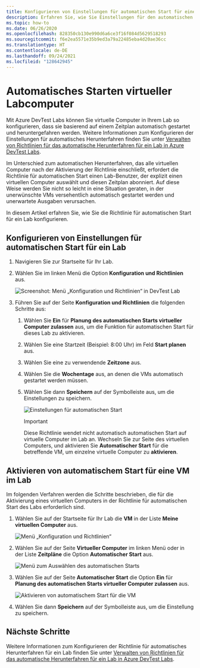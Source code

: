 ```yaml
---
title: Konfigurieren von Einstellungen für automatischen Start für eine VM
description: Erfahren Sie, wie Sie Einstellungen für den automatischen Start für virtuelle Computer in einem Lab konfigurieren. Mit dieser Einstellung können virtuelle Computer im Lab nach einem Zeitplan automatisch gestartet werden.
ms.topic: how-to
ms.date: 06/26/2020
ms.openlocfilehash: 828350cb130e990d6a6ce3f16f084d5629518293
ms.sourcegitcommit: f6e2ea5571e35b9ed3a79a22485eba4d20ae36cc
ms.translationtype: HT
ms.contentlocale: de-DE
ms.lasthandoff: 09/24/2021
ms.locfileid: "128642945"
---
```

# <a name="auto-startup-lab-virtual-machines"></a>Automatisches Starten virtueller Labcomputer  
Mit Azure DevTest Labs können Sie virtuelle Computer in Ihrem Lab so konfigurieren, dass sie basierend auf einem Zeitplan automatisch gestartet und heruntergefahren werden. Weitere Informationen zum Konfigurieren der Einstellungen für automatisches Herunterfahren finden Sie unter [Verwalten von Richtlinien für das automatische Herunterfahren für ein Lab in Azure DevTest Labs](devtest-lab-auto-shutdown.md). 

Im Unterschied zum automatischen Herunterfahren, das alle virtuellen Computer nach der Aktivierung der Richtlinie einschließt, erfordert die Richtlinie für automatischen Start einen Lab-Benutzer, der explizit einen virtuellen Computer auswählt und diesen Zeitplan abonniert. Auf diese Weise werden Sie nicht so leicht in eine Situation geraten, in der unerwünschte VMs versehentlich automatisch gestartet werden und unerwartete Ausgaben verursachen.

In diesem Artikel erfahren Sie, wie Sie die Richtlinie für automatischen Start für ein Lab konfigurieren.

## <a name="configure-autostart-settings-for-a-lab"></a>Konfigurieren von Einstellungen für automatischen Start für ein Lab 
1. Navigieren Sie zur Startseite für Ihr Lab. 
2. Wählen Sie im linken Menü die Option **Konfiguration und Richtlinien** aus. 

    ![Screenshot: Menü „Konfiguration und Richtlinien“ in DevTest Lab](./media/devtest-lab-auto-startup-vm/configuration-policies-menu.png)
3. Führen Sie auf der Seite **Konfiguration und Richtlinien** die folgenden Schritte aus:
    
    1. Wählen Sie **Ein** für **Planung des automatischen Starts virtueller Computer zulassen** aus, um die Funktion für automatischen Start für dieses Lab zu aktivieren. 
    2. Wählen Sie eine Startzeit (Beispiel: 8:00 Uhr) im Feld **Start planen** aus. 
    3. Wählen Sie eine zu verwendende **Zeitzone** aus. 
    4. Wählen Sie die **Wochentage** aus, an denen die VMs automatisch gestartet werden müssen. 
    5. Wählen Sie dann **Speichern** auf der Symbolleiste aus, um die Einstellungen zu speichern. 

        ![Einstellungen für automatischen Start](./media/devtest-lab-auto-startup-vm/auto-start-configuration.png)

        > [!IMPORTANT]
        > Diese Richtlinie wendet nicht automatisch automatischen Start auf virtuelle Computer im Lab an. Wechseln Sie zur Seite des virtuellen Computers, und aktivieren Sie **Automatischer Start** für die betreffende VM, um einzelne virtuelle Computer zu **aktivieren**.

## <a name="enable-autostart-for-a-vm-in-the-lab"></a>Aktivieren von automatischem Start für eine VM im Lab
Im folgenden Verfahren werden die Schritte beschrieben, die für die Aktivierung eines virtuellen Computers in der Richtlinie für automatischen Start des Labs erforderlich sind. 

1. Wählen Sie auf der Startseite für Ihr Lab die **VM** in der Liste **Meine virtuellen Computer** aus. 

    ![Menü „Konfiguration und Richtlinien“](./media/devtest-lab-auto-startup-vm/select-vm.png)
2. Wählen Sie auf der Seite **Virtueller Computer** im linken Menü oder in der Liste **Zeitpläne** die Option **Automatischer Start** aus. 

    ![Menü zum Auswählen des automatischen Starts](./media/devtest-lab-auto-startup-vm/select-auto-start.png)
3. Wählen Sie auf der Seite **Automatischer Start** die Option **Ein** für **Planung des automatischen Starts virtueller Computer zulassen** aus.

    ![Aktivieren von automatischem Start für die VM](./media/devtest-lab-auto-startup-vm/auto-start-vm.png)
4. Wählen Sie dann **Speichern** auf der Symbolleiste aus, um die Einstellung zu speichern. 


## <a name="next-steps"></a>Nächste Schritte
Weitere Informationen zum Konfigurieren der Richtlinie für automatisches Herunterfahren für ein Lab finden Sie unter [Verwalten von Richtlinien für das automatische Herunterfahren für ein Lab in Azure DevTest Labs](devtest-lab-auto-shutdown.md).
